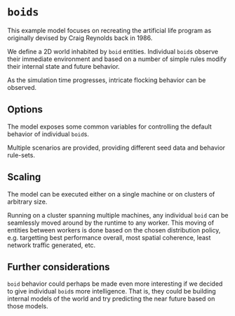 # `boids`

This example model focuses on recreating the artificial life program as
originally devised by Craig Reynolds back in 1986.

We define a 2D world inhabited by `boid` entities. Individual `boid`s observe
their immediate environment and based on a number of simple rules modify their
internal state and future behavior.

As the simulation time progresses, intricate flocking behavior can be observed.


## Options

The model exposes some common variables for controlling the default behavior
of individual `boid`s.

Multiple scenarios are provided, providing different seed data and behavior
rule-sets.


## Scaling

The model can be executed either on a single machine or on clusters of
arbitrary size.

Running on a cluster spanning multiple machines, any individual `boid` can be
seamlessly moved around by the runtime to any worker. This moving of entities
between workers is done based on the chosen distribution policy, e.g.
targetting best performance overall, most spatial coherence, least network
traffic generated, etc.


## Further considerations

`boid` behavior could perhaps be made even more interesting if we decided to
give individual `boid`s more intelligence. That is, they could be building
internal models of the world and try predicting the near future based on those
models.

 

